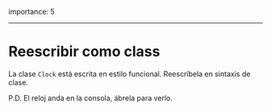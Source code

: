 importance: 5

---

# Reescribir como class

La clase `Clock` está escrita en estilo funcional. Reescríbela en sintaxis de clase.

P.D. El reloj anda en la consola, ábrela para verlo.
